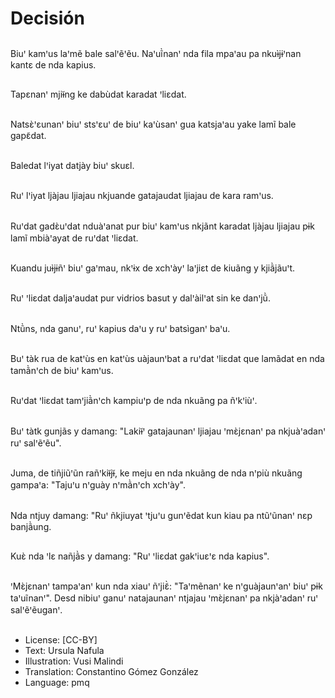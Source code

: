 # Decisión

##
Biuꞌ kamꞌus laꞌmẽ bale salꞌẽꞌẽu. Naꞌuĩ̀nanꞌ nda fila mpaꞌau pa nkuɨ̀jɨꞌnan kantɛ de nda kapius.

##
Tapɛnanꞌ mjiɨ̃ng ke dabùdat karadat ꞌliɛdat.

##
Natsɛ̀ꞌɛunanꞌ biuꞌ stsꞌɛuꞌ de biuꞌ kaꞌùsanꞌ gua katsjaꞌau yake lamĩ bale gapɛ̃dat.

##
Baledat lꞌiyat datjày biuꞌ skuɛl.

##
Ruꞌ lꞌiyat ljàjau ljiajau nkjuande gatajaudat ljiajau de kara ramꞌus.

##
Ruꞌdat gadɛ̀uꞌdat nduàꞌanat pur biuꞌ kamꞌus nkjãnt karadat ljàjau ljiajau pɨk lamĩ mbiàꞌayat de ruꞌdat ꞌliɛdat.

##
Kuandu juɨ̀jɨñꞌ biuꞌ gaꞌmau, nkꞌɨx de xchꞌàyꞌ laꞌjiɛt de kiuãng y kjiã̀jãuꞌt.

##
Ruꞌ ꞌliɛdat daljaꞌaudat pur vidrios basut y dalꞌàilꞌat sin ke danꞌjũ̀.

##
Ntũ̀ns, nda ganuꞌ, ruꞌ kapius daꞌu y ruꞌ batsìganꞌ baꞌu.

##
Buꞌ tàk rua de katꞌùs en katꞌùs uàjaunꞌbat a ruꞌdat ꞌliɛdat que lamãdat en nda tamã̀nꞌch de biuꞌ kamꞌus.

##
Ruꞌdat ꞌliɛdat tamꞌjiã̀nꞌch kampiuꞌp de nda nkuãng pa ñꞌkꞌiùꞌ.

##
Buꞌ tàtk gunjãs y damang: "Lakiɨ̃ꞌ gatajaunanꞌ ljiajau ꞌmɛ̀jɛnanꞌ pa nkjuàꞌadanꞌ ruꞌ salꞌẽꞌẽu".

##
Juma, de tiñjiũꞌũn rañꞌkiɨ̃jɨ̃, ke meju en nda nkuãng de nda nꞌpiù nkuãng gampaꞌa: "Tajuꞌu nꞌguày nꞌmã̀nꞌch xchꞌày".

##
Nda ntjuy damang: "Ruꞌ ñkjiuyat ꞌtjuꞌu gunꞌẽdat kun kiau pa ntũꞌũnanꞌ nɛp banjã̀ung.

##
Kuɛ̀ nda ꞌlɛ nañjã̀s y damang: "Ruꞌ ꞌliɛdat gakꞌiuɛꞌɛ nda kapius".

##
ꞌMɛ̀jɛnanꞌ tampaꞌanꞌ kun nda xiauꞌ ñꞌjiɛ̃̀: "Taꞌmẽnanꞌ ke nꞌguàjaunꞌanꞌ biuꞌ pɨk taꞌuĩnanꞌ". Desd nibiuꞌ ganuꞌ natajaunanꞌ ntjajau ꞌmɛ̀jɛnanꞌ pa nkjàꞌadanꞌ ruꞌ salꞌẽꞌẽuganꞌ.

##
* License: [CC-BY]
* Text: Ursula Nafula
* Illustration: Vusi Malindi
* Translation: Constantino Gómez González
* Language: pmq
